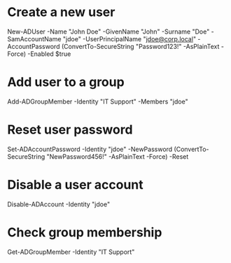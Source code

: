 # Create a new user
New-ADUser -Name "John Doe" -GivenName "John" -Surname "Doe" -SamAccountName "jdoe" -UserPrincipalName "jdoe@corp.local" -AccountPassword (ConvertTo-SecureString "Password123!" -AsPlainText -Force) -Enabled $true

# Add user to a group
Add-ADGroupMember -Identity "IT Support" -Members "jdoe"

# Reset user password
Set-ADAccountPassword -Identity "jdoe" -NewPassword (ConvertTo-SecureString "NewPassword456!" -AsPlainText -Force) -Reset

# Disable a user account
Disable-ADAccount -Identity "jdoe"

# Check group membership
Get-ADGroupMember -Identity "IT Support"
